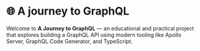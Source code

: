 # 🌐  A journey to GraphQL

Welcome to **A Journey to GraphQL** — an educational and practical project that explores building a GraphQL API using modern tooling like Apollo Server, GraphQL Code Generator, and TypeScript.